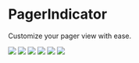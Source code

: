 PagerIndicator
==============

Customize your pager view with ease.

<img src ="http://www.mediafire.com/convkey/5362/6iw446wcca6hteafg.jpg" />
<img src ="http://www.mediafire.com/convkey/903b/j1qt3239h28d11ffg.jpg" />
<img src ="http://www.mediafire.com/convkey/dfaa/j83o6dacd1erqh9fg.jpg" />
<img src ="http://www.mediafire.com/convkey/45f5/a75vmg9l3cc2p2afg.jpg" />
<img src ="http://www.mediafire.com/convkey/5789/qckb9b41ec938e9fg.jpg" />
<img src ="http://www.mediafire.com/convkey/cccd/30fgz6ml1voco3zfg.jpg" />
